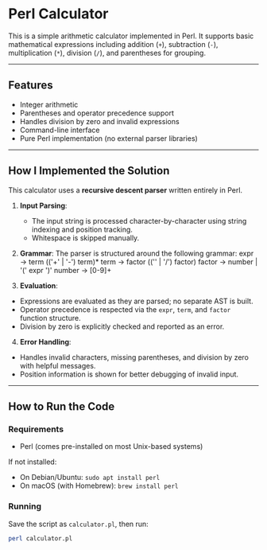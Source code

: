 # Perl Calculator

This is a simple arithmetic calculator implemented in Perl. It supports basic mathematical expressions including addition (`+`), subtraction (`-`), multiplication (`*`), division (`/`), and parentheses for grouping.

---

## Features

- Integer arithmetic
- Parentheses and operator precedence support
- Handles division by zero and invalid expressions
- Command-line interface
- Pure Perl implementation (no external parser libraries)

---

## How I Implemented the Solution

This calculator uses a **recursive descent parser** written entirely in Perl.

1. **Input Parsing**:
   - The input string is processed character-by-character using string indexing and position tracking.
   - Whitespace is skipped manually.

2. **Grammar**:
   The parser is structured around the following grammar:
   expr → term (('+' | '-') term)* term → factor (('' | '/') factor) factor → number | '(' expr ')' number → [0-9]+

3. **Evaluation**:
- Expressions are evaluated as they are parsed; no separate AST is built.
- Operator precedence is respected via the `expr`, `term`, and `factor` function structure.
- Division by zero is explicitly checked and reported as an error.

4. **Error Handling**:
- Handles invalid characters, missing parentheses, and division by zero with helpful messages.
- Position information is shown for better debugging of invalid input.

---

## How to Run the Code

### Requirements

- Perl (comes pre-installed on most Unix-based systems)

If not installed:
- On Debian/Ubuntu: `sudo apt install perl`
- On macOS (with Homebrew): `brew install perl`

### Running

Save the script as `calculator.pl`, then run:

```bash
perl calculator.pl



